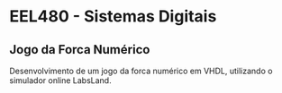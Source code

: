 # EEL480 - Sistemas Digitais
## Jogo da Forca Numérico

Desenvolvimento de um jogo da forca numérico em VHDL, utilizando o simulador online LabsLand.
